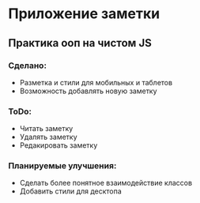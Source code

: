 # Приложение заметки

## Практика ооп на чистом JS

### Сделано:
- Разметка и стили для мобильных и таблетов
- Возможность добавлять новую заметку

### ToDo:
- Читать заметку
- Удалять заметку
- Редакировать заметку

### Планируемые улучшения:
- Сделать более понятное взаимодействие классов
- Добавить стили для десктопа